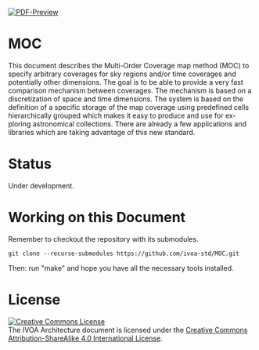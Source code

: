 [![PDF-Preview](https://img.shields.io/badge/Preview-PDF-blue)](../../releases/download/auto-pdf-preview/MOC-draft.pdf)

# MOC
This document describes the Multi-Order Coverage map method (MOC) to specify arbitrary coverages for sky regions and/or time coverages and potentially other dimensions. The goal is to be able to provide a very fast comparison mechanism between coverages. The mechanism is based on a discretization of space and time dimensions. The system is based on the definition of a specific storage of the map coverage using predefined cells hierarchically grouped which makes it easy to produce and use for ex- ploring astronomical collections. There are already a few applications and libraries which are taking advantage of this new standard.

# Status

Under development.

# Working on this Document

Remember to checkout the repository with its submodules.

    git clone --recurse-submodules https://github.com/ivoa-std/MOC.git

Then: run "make" and hope you have all the necessary tools installed.

# License

<a rel="license" href="http://creativecommons.org/licenses/by-sa/4.0/">
<img alt="Creative Commons License" style="border-width:0" src="https://i.creativecommons.org/l/by-sa/4.0/88x31.png" /></a>
<br />The IVOA Architecture document is licensed under the
<a rel="license" href="http://creativecommons.org/licenses/by-sa/4.0/">
Creative Commons Attribution-ShareAlike 4.0 International License</a>.
